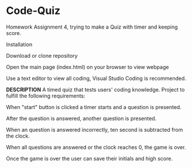 # Code-Quiz
Homework Assignment 4, trying to make a Quiz with timer and keeping score.

Installation

Download or clone repository

Open the main page (index.html) on your browser to view webpage

Use a text editor to view all coding, Visual Studio Coding is recommended.

**DESCRIPTION**
A timed quiz that tests users' coding knowledge. Project to fulfill the following requirements:

When "start" button is clicked a timer starts and a question is presented.

After the question is answered, another question is presented.

When an question is answered incorrectly, ten second is subtracted from the clock.

When all questions are answered or the clock reaches 0, the game is over.

Once the game is over the user can save their initials and high score.
